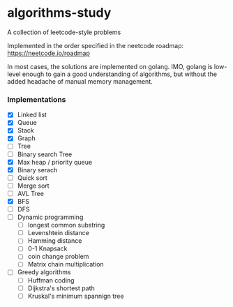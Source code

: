 # algorithms-study
A collection of leetcode-style problems

Implemented in the order specified in the neetcode roadmap: https://neetcode.io/roadmap

In most cases, the solutions are implemented on golang. IMO, golang is low-level enough to gain a good understanding of algorithms, but without the added headache of manual memory management. 



### Implementations

- [x] Linked list
- [X] Queue
- [x] Stack
- [X] Graph 
- [ ] Tree
- [ ] Binary search Tree
- [X] Max heap / priority queue
- [X] Binary serach
- [ ] Quick sort
- [ ] Merge sort
- [ ] AVL Tree
- [X] BFS
- [ ] DFS
- [ ] Dynamic programming
	- [ ] longest common substring
	- [ ] Levenshtein distance
	- [ ] Hamming distance
    - [ ] 0-1 Knapsack
    - [ ] coin change problem
    - [ ] Matrix chain multiplication
- [ ] Greedy algorithms
	- [ ] Huffman coding
	- [ ] Dijkstra's shortest path
	- [ ] Kruskal's minimum spannign tree
